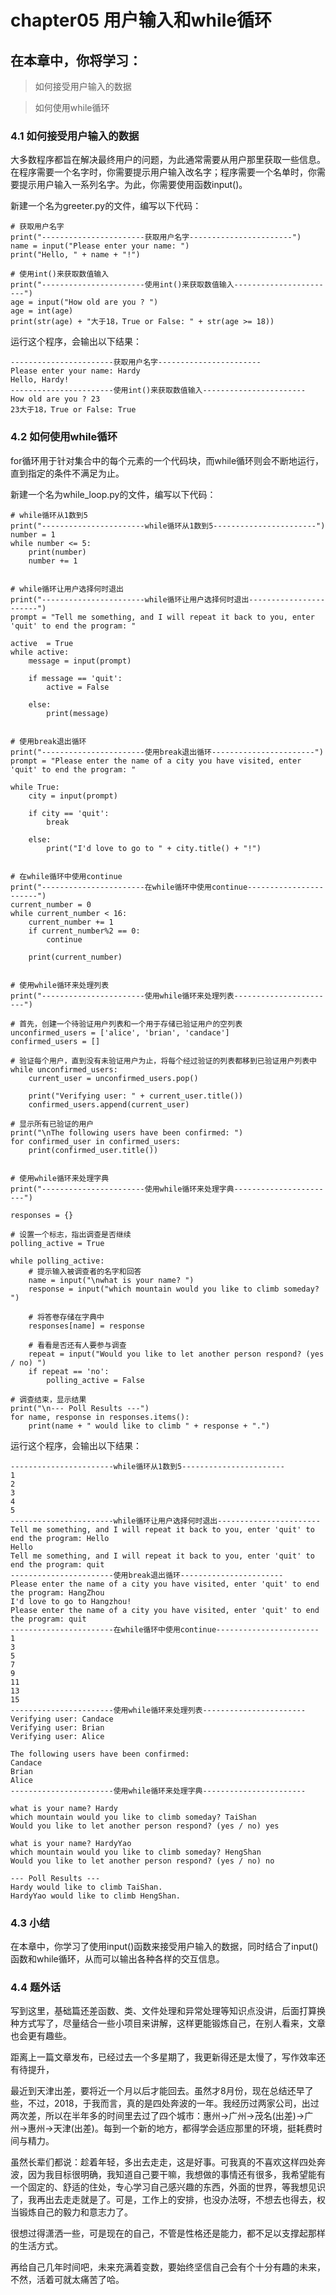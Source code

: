 # chapter05 用户输入和while循环

## 在本章中，你将学习：

> 如何接受用户输入的数据

> 如何使用while循环

### 4.1 如何接受用户输入的数据

大多数程序都旨在解决最终用户的问题，为此通常需要从用户那里获取一些信息。在程序需要一个名字时，你需要提示用户输入改名字；程序需要一个名单时，你需要提示用户输入一系列名字。为此，你需要使用函数input()。

新建一个名为greeter.py的文件，编写以下代码：

	# 获取用户名字
	print("-----------------------获取用户名字-----------------------")
	name = input("Please enter your name: ")
	print("Hello, " + name + "!")
	
	# 使用int()来获取数值输入
	print("-----------------------使用int()来获取数值输入-----------------------")
	age = input("How old are you ? ")
	age = int(age)
	print(str(age) + "大于18，True or False: " + str(age >= 18))

运行这个程序，会输出以下结果：

	-----------------------获取用户名字-----------------------
	Please enter your name: Hardy
	Hello, Hardy!
	-----------------------使用int()来获取数值输入-----------------------
	How old are you ? 23
	23大于18，True or False: True

### 4.2 如何使用while循环

for循环用于针对集合中的每个元素的一个代码块，而while循环则会不断地运行，直到指定的条件不满足为止。

新建一个名为while_loop.py的文件，编写以下代码：
	
	# while循环从1数到5
	print("-----------------------while循环从1数到5-----------------------")
	number = 1
	while number <= 5:
	    print(number)
	    number += 1
	
	
	# while循环让用户选择何时退出
	print("-----------------------while循环让用户选择何时退出-----------------------")
	prompt = "Tell me something, and I will repeat it back to you, enter 'quit' to end the program: "
	
	active  = True
	while active:
	    message = input(prompt)
	
	    if message == 'quit':
	        active = False
	
	    else:
	        print(message)
	
	
	# 使用break退出循环
	print("-----------------------使用break退出循环-----------------------")
	prompt = "Please enter the name of a city you have visited, enter 'quit' to end the program: "
	
	while True:
	    city = input(prompt)
	
	    if city == 'quit':
	        break
	
	    else:
	        print("I'd love to go to " + city.title() + "!")
	
	
	# 在while循环中使用continue
	print("-----------------------在while循环中使用continue-----------------------")
	current_number = 0
	while current_number < 16:
	    current_number += 1
	    if current_number%2 == 0:
	        continue
	
	    print(current_number)
	
	
	# 使用while循环来处理列表
	print("-----------------------使用while循环来处理列表-----------------------")
	
	# 首先，创建一个待验证用户列表和一个用于存储已验证用户的空列表
	unconfirmed_users = ['alice', 'brian', 'candace']
	confirmed_users = []
	
	# 验证每个用户，直到没有未验证用户为止，将每个经过验证的列表都移到已验证用户列表中
	while unconfirmed_users:
	    current_user = unconfirmed_users.pop()
	
	    print("Verifying user: " + current_user.title())
	    confirmed_users.append(current_user)
	
	# 显示所有已验证的用户
	print("\nThe following users have been confirmed: ")
	for confirmed_user in confirmed_users:
	    print(confirmed_user.title())
	
	
	# 使用while循环来处理字典
	print("-----------------------使用while循环来处理字典-----------------------")
	
	responses = {}
	
	# 设置一个标志，指出调查是否继续
	polling_active = True
	
	while polling_active:
	    # 提示输入被调查者的名字和回答
	    name = input("\nwhat is your name? ")
	    response = input("which mountain would you like to climb someday? ")
	
	    # 将答卷存储在字典中
	    responses[name] = response
	
	    # 看看是否还有人要参与调查
	    repeat = input("Would you like to let another person respond? (yes / no) ")
	    if repeat == 'no':
	        polling_active = False
	
	# 调查结束，显示结果
	print("\n--- Poll Results ---")
	for name, response in responses.items():
	    print(name + " would like to climb " + response + ".")

运行这个程序，会输出以下结果：

	-----------------------while循环从1数到5-----------------------
	1
	2
	3
	4
	5
	-----------------------while循环让用户选择何时退出-----------------------
	Tell me something, and I will repeat it back to you, enter 'quit' to end the program: Hello
	Hello
	Tell me something, and I will repeat it back to you, enter 'quit' to end the program: quit
	-----------------------使用break退出循环-----------------------
	Please enter the name of a city you have visited, enter 'quit' to end the program: HangZhou
	I'd love to go to Hangzhou!
	Please enter the name of a city you have visited, enter 'quit' to end the program: quit
	-----------------------在while循环中使用continue-----------------------
	1
	3
	5
	7
	9
	11
	13
	15
	-----------------------使用while循环来处理列表-----------------------
	Verifying user: Candace
	Verifying user: Brian
	Verifying user: Alice
	
	The following users have been confirmed: 
	Candace
	Brian
	Alice
	-----------------------使用while循环来处理字典-----------------------
	
	what is your name? Hardy
	which mountain would you like to climb someday? TaiShan
	Would you like to let another person respond? (yes / no) yes
	
	what is your name? HardyYao
	which mountain would you like to climb someday? HengShan
	Would you like to let another person respond? (yes / no) no
	
	--- Poll Results ---
	Hardy would like to climb TaiShan.
	HardyYao would like to climb HengShan.

### 4.3 小结

在本章中，你学习了使用input()函数来接受用户输入的数据，同时结合了input()函数和while循环，从而可以输出各种各样的交互信息。

### 4.4 题外话

写到这里，基础篇还差函数、类、文件处理和异常处理等知识点没讲，后面打算换种方式写了，尽量结合一些小项目来讲解，这样更能锻炼自己，在别人看来，文章也会更有趣些。

距离上一篇文章发布，已经过去一个多星期了，我更新得还是太慢了，写作效率还有待提升，

最近到天津出差，要将近一个月以后才能回去。虽然才8月份，现在总结还早了些，不过，2018，于我而言，真的是四处奔波的一年。我经历过两家公司，出过两次差，所以在半年多的时间里去过了四个城市：惠州->广州->茂名(出差)->广州->惠州->天津(出差)。每到一个新的地方，都得学会适应那里的环境，挺耗费时间与精力。

虽然长辈们都说：趁着年轻，多出去走走，这是好事。可我真的不喜欢这样四处奔波，因为我目标很明确，我知道自己要干嘛，我想做的事情还有很多，我希望能有一个固定的、舒适的住处，专心学习自己感兴趣的东西，外面的世界，等我想见识了，我再出去走走就是了。可是，工作上的安排，也没办法呀，不想去也得去，权当锻炼自己的毅力和意志力了。

很想过得潇洒一些，可是现在的自己，不管是性格还是能力，都不足以支撑起那样的生活方式。

再给自己几年时间吧，未来充满着变数，要始终坚信自己会有个十分有趣的未来，不然，活着可就太痛苦了哈。